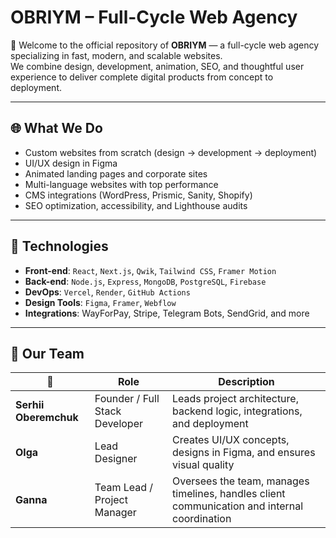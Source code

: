 # OBRIYM – Full-Cycle Web Agency

👋 Welcome to the official repository of **OBRIYM** — a full-cycle web agency specializing in fast, modern, and scalable websites.  
We combine design, development, animation, SEO, and thoughtful user experience to deliver complete digital products from concept to deployment.

---

## 🌐 What We Do

- Custom websites from scratch (design → development → deployment)
- UI/UX design in Figma
- Animated landing pages and corporate sites
- Multi-language websites with top performance
- CMS integrations (WordPress, Prismic, Sanity, Shopify)
- SEO optimization, accessibility, and Lighthouse audits

---

## 🧠 Technologies

- **Front-end**: `React`, `Next.js`, `Qwik`, `Tailwind CSS`, `Framer Motion`
- **Back-end**: `Node.js`, `Express`, `MongoDB`, `PostgreSQL`, `Firebase`
- **DevOps**: `Vercel`, `Render`, `GitHub Actions`
- **Design Tools**: `Figma`, `Framer`, `Webflow`
- **Integrations**: WayForPay, Stripe, Telegram Bots, SendGrid, and more

---

## 👥 Our Team

| 👤                    | Role                           | Description                                                                                  |
| --------------------- | ------------------------------ | -------------------------------------------------------------------------------------------- |
| **Serhii Oberemchuk** | Founder / Full Stack Developer | Leads project architecture, backend logic, integrations, and deployment                      |
| **Olga**              | Lead Designer                  | Creates UI/UX concepts, designs in Figma, and ensures visual quality                         |
| **Ganna**             | Team Lead / Project Manager    | Oversees the team, manages timelines, handles client communication and internal coordination |

